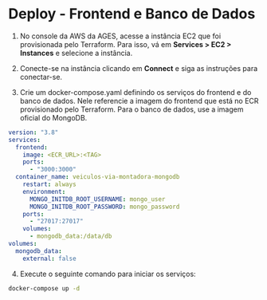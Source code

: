 # Deploy - Frontend e Banco de Dados

1. No console da AWS da AGES, acesse a instância EC2 que foi provisionada pelo Terraform. Para isso, vá em **Services > EC2 > Instances** e selecione a instância.

2. Conecte-se na instância clicando em **Connect** e siga as instruções para conectar-se.

3. Crie um docker-compose.yaml definindo os serviços do frontend e do banco de dados. Nele referencie a imagem do frontend que está no ECR provisionado pelo Terraform. Para o banco de dados, use a imagem oficial do MongoDB.

```yaml
version: "3.8"
services:
  frontend:
    image: <ECR_URL>:<TAG>
    ports:
      - "3000:3000"
  container_name: veiculos-via-montadora-mongodb
    restart: always
    environment:
      MONGO_INITDB_ROOT_USERNAME: mongo_user
      MONGO_INITDB_ROOT_PASSWORD: mongo_password
    ports:
      - "27017:27017"
    volumes:
      - mongodb_data:/data/db
volumes:
  mongodb_data:
    external: false
```

4. Execute o seguinte comando para iniciar os serviços:

```bash
docker-compose up -d
```
